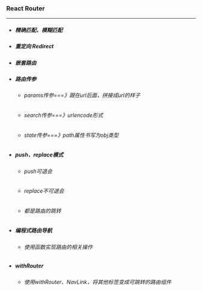 ### React Router

---

- ##### 精确匹配、模糊匹配

- ##### 重定向 Redirect

- ##### 嵌套路由

- ##### 路由传参

  - ###### params传参===》跟在url后面，拼接成url的样子

  - ###### search传参===》urlencode形式

  - ###### state传参===》path属性书写为obj类型

- ##### push、replace模式

  - ###### push可退会

  - ###### replace不可退会

  - ###### 都是路由的跳转

- ##### 编程式路由导航

  - ###### 使用函数实现路由的相关操作

- ##### withRouter

  - ###### 使用withRouter、NavLink，将其他标签变成可跳转的路由组件